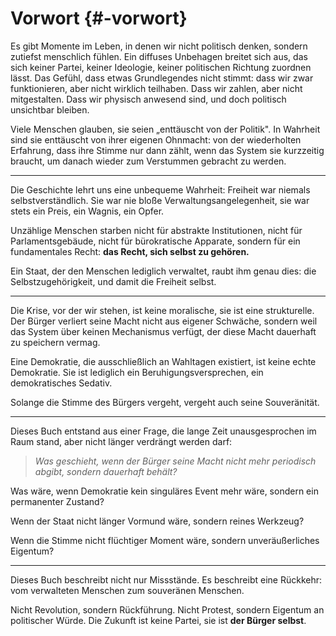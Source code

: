 # Vorwort {#-vorwort}

Es gibt Momente im Leben, in denen wir nicht politisch denken, sondern zutiefst menschlich fühlen. Ein diffuses
Unbehagen breitet sich aus, das sich keiner Partei, keiner Ideologie, keiner politischen Richtung zuordnen lässt. Das
Gefühl, dass etwas Grundlegendes nicht stimmt: dass wir zwar funktionieren, aber nicht wirklich teilhaben. Dass wir
zahlen, aber nicht mitgestalten. Dass wir physisch anwesend sind, und doch politisch unsichtbar bleiben.

Viele Menschen glauben, sie seien „enttäuscht von der Politik". In Wahrheit sind sie enttäuscht von ihrer eigenen
Ohnmacht: von der wiederholten Erfahrung, dass ihre Stimme nur dann zählt, wenn das System sie kurzzeitig braucht, um
danach wieder zum Verstummen gebracht zu werden.

***

Die Geschichte lehrt uns eine unbequeme Wahrheit: Freiheit war niemals selbstverständlich. Sie war nie bloße
Verwaltungsangelegenheit, sie war stets ein Preis, ein Wagnis, ein Opfer.

Unzählige Menschen starben nicht für abstrakte Institutionen, nicht für Parlamentsgebäude, nicht für bürokratische
Apparate, sondern für ein fundamentales Recht: **das Recht, sich selbst zu gehören.**

Ein Staat, der den Menschen lediglich verwaltet, raubt ihm genau dies: die Selbstzugehörigkeit, und damit die Freiheit
selbst.

***

Die Krise, vor der wir stehen, ist keine moralische, sie ist eine strukturelle. Der Bürger verliert seine Macht nicht
aus eigener Schwäche, sondern weil das System über keinen Mechanismus verfügt, der diese Macht dauerhaft zu speichern
vermag.

Eine Demokratie, die ausschließlich an Wahltagen existiert, ist keine echte Demokratie. Sie ist lediglich ein
Beruhigungsversprechen, ein demokratisches Sedativ.

Solange die Stimme des Bürgers vergeht, vergeht auch seine Souveränität.

***

Dieses Buch entstand aus einer Frage, die lange Zeit unausgesprochen im Raum stand, aber nicht länger verdrängt werden
darf:

> *Was geschieht, wenn der Bürger seine Macht nicht mehr periodisch abgibt, sondern dauerhaft behält?*

Was wäre, wenn Demokratie kein singuläres Event mehr wäre, sondern ein permanenter Zustand?

Wenn der Staat nicht länger Vormund wäre, sondern reines Werkzeug?

Wenn die Stimme nicht flüchtiger Moment wäre, sondern unveräußerliches Eigentum?

***

Dieses Buch beschreibt nicht nur Missstände. Es beschreibt eine Rückkehr: vom verwalteten Menschen zum souveränen
Menschen.

Nicht Revolution, sondern Rückführung. Nicht Protest, sondern Eigentum an politischer Würde. Die Zukunft ist keine
Partei, sie ist **der Bürger selbst**.
